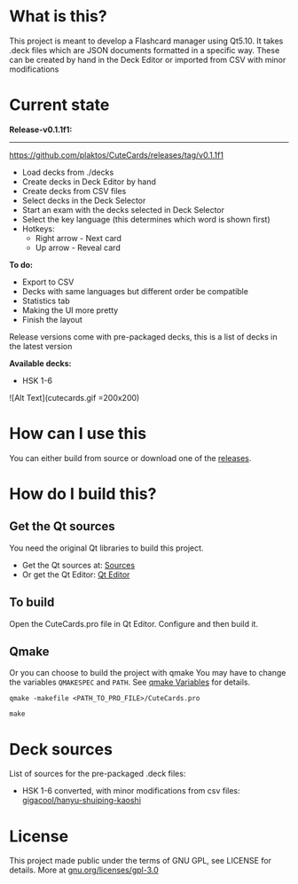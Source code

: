 # What is this?

This project is meant to develop a Flashcard manager using Qt5.10.
It takes .deck files which are JSON documents formatted in a specific way.
These can be created by hand in the Deck Editor or imported from CSV with minor modifications

# Current state

**Release-v0.1.1f1:**
***
https://github.com/plaktos/CuteCards/releases/tag/v0.1.1f1

  * Load decks from ./decks
  * Create decks in Deck Editor by hand
  * Create decks from CSV files
  * Select decks in the Deck Selector
  * Start an exam with the decks selected in Deck Selector
  * Select the key language (this determines which word is shown first)
  * Hotkeys:
     - Right arrow - Next card
     - Up arrow - Reveal card
  
**To do:**
  * Export to CSV
  * Decks with same languages but different order be compatible
  * Statistics tab
  * Making the UI more pretty
  * Finish the layout
  
Release versions come with pre-packaged decks, this is a list of decks in the latest version

**Available decks:**
  * HSK 1-6

![Alt Text](cutecards.gif =200x200)

# How can I use this

You can either build from source or download one of the [releases](https://github.com/plaktos/CuteCards/releases).

# How do I build this?

## Get the Qt sources

You need the original Qt libraries to build this project.

* Get the Qt sources at: [Sources](http://download.qt.io/official_releases/qt/5.10/5.10.0/single/)
* Or get the Qt Editor: [Qt Editor](https://www.qt.io/download-qt-installer)

## To build

Open the CuteCards.pro file in Qt Editor.
Configure and then build it.

## Qmake

Or you can choose to build the project with qmake
You may have to change the variables `QMAKESPEC` and `PATH`. See [qmake Variables](http://doc.qt.io/qt-5/qmake-variable-reference.html) for details.

`qmake -makefile <PATH_TO_PRO_FILE>/CuteCards.pro`

`make`

# Deck sources

List of sources for the pre-packaged .deck files:
  * HSK 1-6 converted, with minor modifications from csv files: [gigacool/hanyu-shuiping-kaoshi](https://github.com/gigacool/hanyu-shuiping-kaoshi)

# License

This project made public under the terms of GNU GPL, see LICENSE for details.
More at [gnu.org/licenses/gpl-3.0](https://www.gnu.org/licenses/gpl-3.0.en.html)

